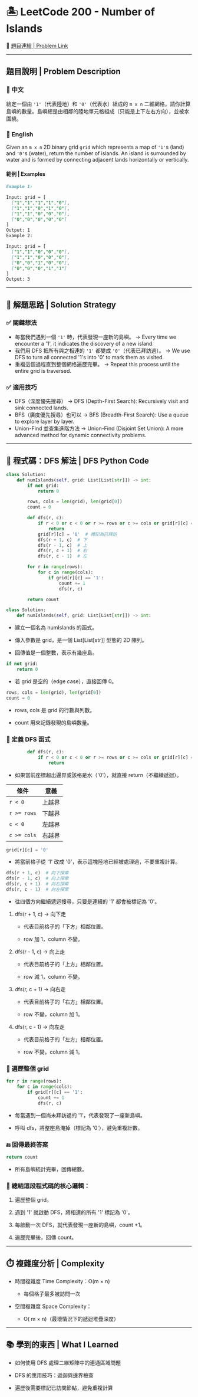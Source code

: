 # 🏝️ LeetCode 200 - Number of Islands

🔗 [題目連結 | Problem Link](https://leetcode.com/problems/number-of-islands/)

---

## 題目說明 | Problem Description

### 📘 中文
給定一個由 `'1'`（代表陸地）和 `'0'`（代表水）組成的 `m x n` 二維網格，請你計算島嶼的數量。島嶼總是由相鄰的陸地單元格組成（只能是上下左右方向），並被水圍繞。

### 📘 English
Given an `m x n` 2D binary grid `grid` which represents a map of `'1'`s (land) and `'0'`s (water), return the number of islands. An island is surrounded by water and is formed by connecting adjacent lands horizontally or vertically.

#### 範例 | Examples
```markdown
Example 1:

Input: grid = [
  ["1","1","1","1","0"],
  ["1","1","0","1","0"],
  ["1","1","0","0","0"],
  ["0","0","0","0","0"]
]
Output: 1
Example 2:

Input: grid = [
  ["1","1","0","0","0"],
  ["1","1","0","0","0"],
  ["0","0","1","0","0"],
  ["0","0","0","1","1"]
]
Output: 3
```

---

## 🧠 解題思路 | Solution Strategy

### ✅ 關鍵想法
- 每當我們遇到一個 `'1'` 時，代表發現一座新的島嶼。
    → Every time we encounter a '1', it indicates the discovery of a new island.
- 我們用 DFS 把所有與之相連的 `'1'` 都變成 `'0'`（代表已拜訪過）。
    → We use DFS to turn all connected '1's into '0' to mark them as visited.
- 重複這個過程直到整個網格遍歷完畢。
    → Repeat this process until the entire grid is traversed.

### ✅ 適用技巧
- DFS（深度優先搜尋）
    → DFS (Depth-First Search): Recursively visit and sink connected lands.
- BFS（廣度優先搜尋）也可以
    → BFS (Breadth-First Search): Use a queue to explore layer by layer.
- Union-Find 並查集進階方法
    → Union-Find (Disjoint Set Union): A more advanced method for dynamic connectivity problems.

---

## 🔁 程式碼：DFS 解法 | DFS Python Code

```python
class Solution:
    def numIslands(self, grid: List[List[str]]) -> int:
        if not grid:
            return 0

        rows, cols = len(grid), len(grid[0])
        count = 0

        def dfs(r, c):
            if r < 0 or c < 0 or r >= rows or c >= cols or grid[r][c] == '0':
                return
            grid[r][c] = '0'  # 標記為已拜訪
            dfs(r + 1, c)  # 下
            dfs(r - 1, c)  # 上
            dfs(r, c + 1)  # 右
            dfs(r, c - 1)  # 左

        for r in range(rows):
            for c in range(cols):
                if grid[r][c] == '1':
                    count += 1
                    dfs(r, c)

        return count
```

```python
class Solution:
    def numIslands(self, grid: List[List[str]]) -> int:
```
- 建立一個名為 numIslands 的函式。

- 傳入參數是 grid，是一個 List[List[str]] 型態的 2D 陣列。

- 回傳值是一個整數，表示有幾座島。

```python
if not grid:
    return 0
```
- 若 grid 是空的（edge case），直接回傳 0。

```python
rows, cols = len(grid), len(grid[0])
count = 0
```
- rows, cols 是 grid 的行數與列數。

- count 用來記錄發現的島嶼數量。

### 🌊 定義 DFS 函式
```python
        def dfs(r, c):
            if r < 0 or c < 0 or r >= rows or c >= cols or grid[r][c] == '0':
                return
```
- 如果當前座標超出邊界或該格是水（'0'），就直接 return（不繼續遞迴）。

| 條件          | 意義  |
| ----------- | --- |
| `r < 0`     | 上越界 |
| `r >= rows` | 下越界 |
| `c < 0`     | 左越界 |
| `c >= cols` | 右越界 |


```python
grid[r][c] = '0'
```
- 將當前格子從 '1' 改成 '0'，表示這塊陸地已經被處理過，不要重複計算。

```python
dfs(r + 1, c)  # 向下探索
dfs(r - 1, c)  # 向上探索
dfs(r, c + 1)  # 向右探索
dfs(r, c - 1)  # 向左探索
```
- 往四個方向繼續遞迴搜尋，只要是連續的 '1' 都會被標記為 '0'。

1. dfs(r + 1, c) → 向下走
    - 代表目前格子的「下方」相鄰位置。

    - row 加 1，column 不變。

2. dfs(r - 1, c) → 向上走
    - 代表目前格子的「上方」相鄰位置。

    - row 減 1，column 不變。

3. dfs(r, c + 1) → 向右走
    - 代表目前格子的「右方」相鄰位置。

    - row 不變，column 加 1。

4. dfs(r, c - 1) → 向左走
    - 代表目前格子的「左方」相鄰位置。

    - row 不變，column 減 1。

### 🔁 遍歷整個 grid
```python
for r in range(rows):
    for c in range(cols):
        if grid[r][c] == '1':
            count += 1
            dfs(r, c)
```
- 每當遇到一個尚未拜訪過的 '1'，代表發現了一座新島嶼。

- 呼叫 dfs，將整座島淹掉（標記為 '0'），避免重複計數。

### 🔚 回傳最終答案
```python
return count
```
- 所有島嶼統計完畢，回傳總數。

### 📌 總結這段程式碼的核心邏輯：
1. 遍歷整個 grid。

2. 遇到 '1' 就啟動 DFS，將相連的所有 '1' 標記為 '0'。

3. 每啟動一次 DFS，就代表發現一座新的島嶼，count +1。

4. 遍歷完畢後，回傳 count。

---

## ⏱️ 複雜度分析 | Complexity
- 時間複雜度 Time Complexity：O(m × n)

    - 每個格子最多被訪問一次

- 空間複雜度 Space Complexity：

    - O( m × n)（最壞情況下的遞迴堆疊深度）

---

## 📚 學到的東西 | What I Learned
- 如何使用 DFS 處理二維矩陣中的連通區域問題

- DFS 的應用技巧：遞迴與邊界檢查

- 遍歷後需要標記已訪問節點，避免重複計算


